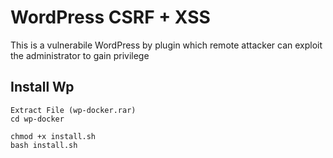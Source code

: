 # WordPress CSRF + XSS

This is a vulnerabile WordPress by plugin which remote attacker can exploit the administrator to gain privilege

## Install Wp
```
Extract File (wp-docker.rar)
cd wp-docker
```
```
chmod +x install.sh
bash install.sh
```
